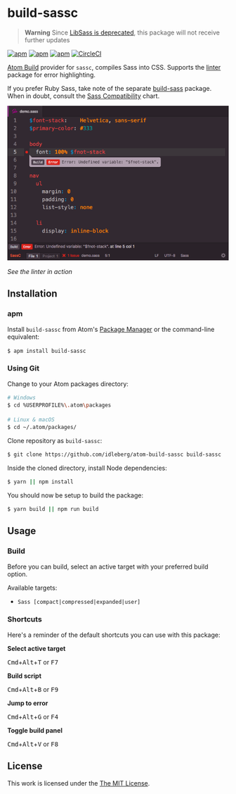 # build-sassc

> **Warning**
> Since [LibSass is deprecated](https://sass-lang.com/blog/libsass-is-deprecated), this package will not receive further updates

[![apm](https://flat.badgen.net/apm/license/build-sassc)](https://atom.io/packages/build-sassc)
[![apm](https://flat.badgen.net/apm/v/build-sassc)](https://atom.io/packages/build-sassc)
[![apm](https://flat.badgen.net/apm/dl/build-sassc)](https://atom.io/packages/build-sassc)
[![CircleCI](https://flat.badgen.net/circleci/github/idleberg/atom-build-sassc)](https://circleci.com/gh/idleberg/atom-build-sassc)

[Atom Build](https://atombuild.github.io/) provider for `sassc`, compiles Sass into CSS. Supports the [linter](https://atom.io/packages/linter) package for error highlighting.

If you prefer Ruby Sass, take note of the separate [build-sass](https://atom.io/packages/build-sass) package. When in doubt, consult the [Sass Compatibility](http://sass-compatibility.github.io/) chart.

![Screenshot](https://raw.githubusercontent.com/idleberg/atom-build-sassc/master/screenshot.png)

*See the linter in action*

## Installation

### apm

Install `build-sassc` from Atom's [Package Manager](http://flight-manual.atom.io/using-atom/sections/atom-packages/) or the command-line equivalent:

`$ apm install build-sassc`

### Using Git

Change to your Atom packages directory:

```bash
# Windows
$ cd %USERPROFILE%\.atom\packages

# Linux & macOS
$ cd ~/.atom/packages/
```

Clone repository as `build-sassc`:

```bash
$ git clone https://github.com/idleberg/atom-build-sassc build-sassc
```

Inside the cloned directory, install Node dependencies:

```bash
$ yarn || npm install
```

You should now be setup to build the package:

```bash
$ yarn build || npm run build
```

## Usage

### Build

Before you can build, select an active target with your preferred build option.

Available targets:

* `Sass [compact|compressed|expanded|user]`

### Shortcuts

Here's a reminder of the default shortcuts you can use with this package:

**Select active target**

<kbd>Cmd</kbd>+<kbd>Alt</kbd>+<kbd>T</kbd> or <kbd>F7</kbd>

**Build script**

<kbd>Cmd</kbd>+<kbd>Alt</kbd>+<kbd>B</kbd> or <kbd>F9</kbd>

**Jump to error**

<kbd>Cmd</kbd>+<kbd>Alt</kbd>+<kbd>G</kbd> or <kbd>F4</kbd>

**Toggle build panel**

<kbd>Cmd</kbd>+<kbd>Alt</kbd>+<kbd>V</kbd> or <kbd>F8</kbd>

## License

This work is licensed under the [The MIT License](LICENSE.md).
